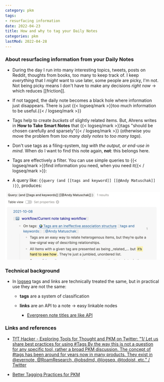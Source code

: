 ```yaml
---
category: pkm
tags:
- resurfacing information
date: 2022-04-23
title: How and why to tag your Daily Notes
categories: pkm
lastMod: 2022-04-28
---
```

### About resurfacing information from your Daily Notes

  + During the day I run into many interesting topics, tweets, posts on Reddit, thoughts from books, too many to keep track of. I keep _everything_ that I _might_ want to use later, some people are picky, I'm not. Not being picky means I don't have to make any decisions _right now_ -> which reduces [[friction]].

  + If not tagged, the daily note becomes a black hole where information just disappears. There is just {{< logseq/mark >}}too much information to be useful.{{< / logseq/mark >}}


  + Tags help to create _buckets_ of slightly related items. But, Ahrens writes in __How to Take Smart Notes__ that {{< logseq/mark >}}tags "should be chosen carefully and sparsely"{{< / logseq/mark >}} (otherwise you move the problem from _too many daily notes_ to _too many tags_).

  + Don't use tags as a filing-system, _tag with the output, or end-use in mind_. When do I want to find this note again, **not**: this belongs here.

  + Tags are effectively a filter. You can use simple queries to {{< logseq/mark >}}find information you need, when you need it{{< / logseq/mark >}}:

  + A query like: `{{query (and [[tags and keyword]] [[@Andy Matuschak]] )}}`, produces:

![image.png](/assets/image_1650711734627_0.png)

### Technical background

  + In [logseq](/page/logseq) tags and links are technically treated the same, but in practical use they are not the same:

    + **tags** are a system of classification

    + **links** are an API to a note -> easy linkable nodes

      + [Evergreen note titles are like API](https://notes.andymatuschak.org/z3XP5GRmd9z1D2qCE7pxUvbeSVeQuMiqz9x1C)

### Links and references

  + [TfT Hacker - Exploring Tools for Thought and PKM on Twitter: "1/ Let us share best practices for using #Tags By the way this is not a question for any specific tool, rather a broad PKM discussion. The concept of #tags has been around for years now in many products. They exist in @evernote, @RoamResearch, @obsdmd, @logseq, @todoist, etc." / Twitter](https://twitter.com/TfTHacker/status/1385503759451705347)

  + [Better Tagging Practices for PKM](https://elaptics.co.uk/journal/better-practices-tagging-pkm/)


